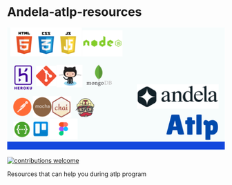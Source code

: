 # Andela-atlp-resources
![Atlp Resources](./atlp.png)


[![contributions welcome](https://img.shields.io/badge/contributions-welcome-brightgreen.svg?style=flat)](./CONTRIBUTING.md)

Resources that can help you during atlp program
